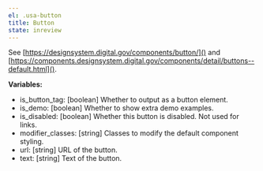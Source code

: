 ```yaml
---
el: .usa-button
title: Button
state: inreview
---
```

See [https://designsystem.digital.gov/components/button/]() and
[https://components.designsystem.digital.gov/components/detail/buttons--default.html]().

__Variables:__
* is_button_tag: [boolean] Whether to output as a button element.
* is_demo: [boolean] Whether to show extra demo examples.
* is_disabled: [boolean] Whether this button is disabled. Not used for links.
* modifier_classes: [string] Classes to modify the default component styling.
* url: [string] URL of the button.
* text: [string] Text of the button.
